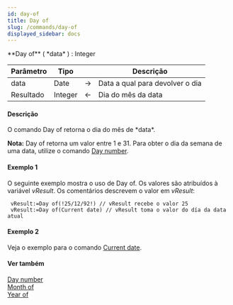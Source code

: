 ```yaml
---
id: day-of
title: Day of
slug: /commands/day-of
displayed_sidebar: docs
---
```


<!--REF #_command_.Day of.Syntax-->**Day of** ( *data* ) : Integer<!-- END REF-->
<!--REF #_command_.Day of.Params-->
| Parâmetro | Tipo |  | Descrição |
| --- | --- | --- | --- |
| data | Date | &#8594;  | Data a qual para devolver o dia |
| Resultado | Integer | &#8592; | Dia do mês da data |

<!-- END REF-->

#### Descrição 

<!--REF #_command_.Day of.Summary-->O comando Day of retorna o dia do mês de *data*.<!-- END REF-->

**Nota:** Day of retorna um valor entre 1 e 31\. Para obter o dia da semana de uma data, utilize o comando [Day number](day-number.md "Day number").

#### Exemplo 1 

O seguinte exemplo mostra o uso de Day of. Os valores são atribuídos à variável *vResult*. Os comentários descrevem o valor em *vResult*: 

```4d
 vResult:=Day of(!25/12/92!) // vResult recebe o valor 25
 vResult:=Day of(Current date) // vResult toma o valor do día da data atual
```

#### Exemplo 2 

Veja o exemplo para o comando [Current date](current-date.md "Current date"). 

#### Ver também 

[Day number](day-number.md)  
[Month of](month-of.md)  
[Year of](year-of.md)  